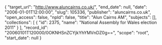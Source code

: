 {
  "target_url": "http://www.aluncairns.co.uk/", 
  "end_date": null, 
  "date": "2006-01-01T12:00:00", 
  "slug": 105336, 
  "publisher": "aluncairns.co.uk", 
  "open_access": false, 
  "npld": false, 
  "title": "Alun Cairns AM", 
  "subjects": [], 
  "collections": [
    {
      "id": 2375, 
      "name": "National Assembly for Wales election 2011"
    }
  ], 
  "record_id": "20060101T120000/0OKNHSnZCYjkYhYMVnDZ0g==", 
  "scope": "root", 
  "start_date": null
}

